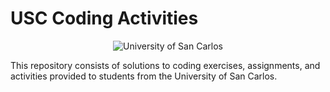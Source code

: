 # USC Coding Activities

<p align="center">
    <img src="https://1.bp.blogspot.com/-q_B9XNnbhDI/YT5M8gts-OI/AAAAAAAAAkQ/q3-Gn767ApEexffNw2xO2V1QsUph0_lgwCLcBGAsYHQ/s417/University%2Bof%2BSan%2BCarlos%2BLogo.png" alt="University of San Carlos">
</p>

This repository consists of solutions to coding exercises, assignments, and activities provided to students from the University of San Carlos.